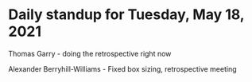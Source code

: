 # Daily standup for Tuesday, May 18, 2021

Thomas Garry - doing the retrospective right now

Alexander Berryhill-Williams - Fixed box sizing, retrospective meeting
